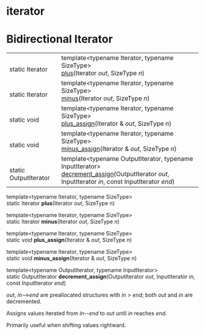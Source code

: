 iterator
========

# Bidirectional Iterator

<table>
 <tr>
  <td><br>static Iterator</td>
  <td>
template&lt;typename Iterator, typename SizeType&gt;<br>
<a href="#plus">plus</a>(Iterator <em>out</em>, SizeType <em>n</em>)
  </td>
 </tr>
 <tr>
  <td><br>static Iterator</td>
  <td>
template&lt;typename Iterator, typename SizeType&gt;<br>
<a href="#minus">minus</a>(Iterator <em>out</em>, SizeType <em>n</em>)
  </td>
 </tr>
 <tr>
  <td><br>static void</td>
  <td>
template&lt;typename Iterator, typename SizeType&gt;<br>
<a href="#plus_assign">plus_assign</a>(Iterator & <em>out</em>, SizeType <em>n</em>)
  </td>
 </tr>
 <tr>
  <td><br>static void</td>
  <td>
template&lt;typename Iterator, typename SizeType&gt;<br>
<a href="#minus_assign">minus_assign</a>(Iterator & <em>out</em>, SizeType <em>n</em>)
  </td>
 </tr>
 <tr>
  <td><br>static OutputIterator</td>
  <td>
template&lt;typename OutputIterator, typename InputIterator&gt;<br>
<a href="#decrement_assign">decrement_assign</a>(OutputIterator <em>out</em>, InputIterator <em>in</em>, const InputIterator <em>end</em>)
  </td>
 </tr>
</table>

<div id="plus"/>

template&lt;typename Iterator, typename SizeType&gt;<br>
static Iterator **plus**(Iterator <em>out</em>, SizeType <em>n</em>)

<div id="minus"/>

template&lt;typename Iterator, typename SizeType&gt;<br>
static Iterator **minus**(Iterator <em>out</em>, SizeType <em>n</em>)

<div id="plus_assign"/>

template&lt;typename Iterator, typename SizeType&gt;<br>
static void **plus\_assign**(Iterator & <em>out</em>, SizeType <em>n</em>)

<div id="minus_assign"/>

template&lt;typename Iterator, typename SizeType&gt;<br>
static void **minus\_assign**(Iterator & <em>out</em>, SizeType <em>n</em>)

<div id="decrement_assign"/>

template&lt;typename OutputIterator, typename InputIterator&gt;<br>
static OutputIterator **decrement\_assign**(OutputIterator <em>out</em>, InputIterator <em>in</em>, const InputIterator <em>end</em>)

*out*, *in*-->*end* are preallocated structures with *in* > *end*;
both *out* and *in* are decremented.

Assigns values iterated from *in*--*end* to *out* until *in* reaches *end*.

Primarily useful when shifting values rightward.

